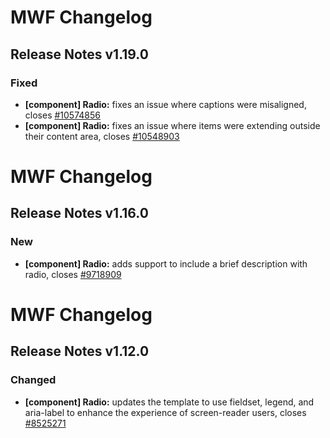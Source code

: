 # MWF Changelog
## Release Notes v1.19.0
### Fixed
* **[component] Radio:** fixes an issue where captions were misaligned, closes [#10574856](https://microsoft.visualstudio.com/DefaultCollection/OSGS/_workitems?id=10574856)
* **[component] Radio:** fixes an issue where items were extending outside their content area, closes [#10548903](https://microsoft.visualstudio.com/DefaultCollection/OSGS/_workitems?id=10548903)

# MWF Changelog
## Release Notes v1.16.0
### New
* **[component] Radio:** adds support to include a brief description with radio, closes [#9718909](https://microsoft.visualstudio.com/DefaultCollection/OSGS/_workitems?id=9718909)

# MWF Changelog
## Release Notes v1.12.0
### Changed
* **[component] Radio:** updates the template to use fieldset, legend, and aria-label to enhance the experience of screen-reader users, closes [#8525271](https://microsoft.visualstudio.com/DefaultCollection/OSGS/_workitems?id=8525271)

